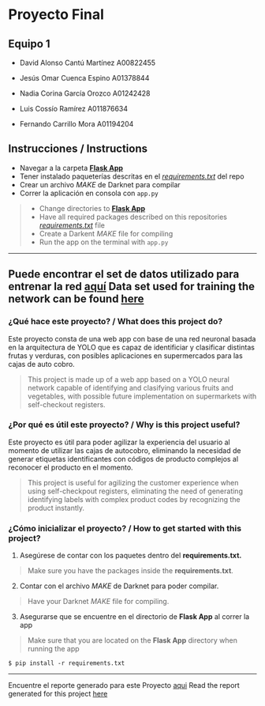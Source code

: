 # Proyecto Final
## Equipo 1
- David Alonso Cantú Martínez   A00822455

- Jesús Omar Cuenca Espino      A01378844

- Nadia Corina García Orozco    A01242428

- Luis Cossío Ramírez           A011876634

- Fernando Carrillo Mora        A01194204

## Instrucciones / Instructions

- Navegar a la carpeta [**Flask App**](https://github.com/ncgo/VisionPorComputadora/tree/main/ProyectoFinal/FlaskApp)
- Tener instalado paqueterías descritas en el [*requirements.txt*](https://github.com/ncgo/VisionPorComputadora/blob/main/ProyectoFinal/FlaskApp/requirements.txt) del repo
- Crear un archivo *MAKE* de Darknet para compilar
- Correr la aplicación en consola con `app.py`

> - Change directories to [**Flask App**](https://github.com/ncgo/VisionPorComputadora/tree/main/ProyectoFinal/FlaskApp)
> - Have all required packages described on this repositories [*requirements.txt*](https://github.com/ncgo/VisionPorComputadora/blob/main/ProyectoFinal/FlaskApp/requirements.txt) file
> - Create a Darkent *MAKE* file for compiling
> - Run the app on the terminal with `app.py`

---
Puede encontrar el set de datos utilizado para entrenar la red [aquí](https://drive.google.com/drive/folders/15XuMaFoyTP4dRGlRQTD3rUKZoZ8_qTcQ)
Data set used for training the network can be found [here](https://drive.google.com/drive/folders/15XuMaFoyTP4dRGlRQTD3rUKZoZ8_qTcQ)
---

### ¿Qué hace este proyecto? / What does this project do?
Este proyecto consta de una web app con base de una red neuronal basada en la arquitectura de YOLO que es capaz de identificiar y clasificar distintas frutas y verduras, con posibles aplicaciones en supermercados para las cajas de auto cobro.
> This project is made up of a web app based on a YOLO neural network capable of identifying and clasifying various fruits and vegetables, with possible future implementation on supermarkets with self-checkout registers.

### ¿Por qué es útil este proyecto? / Why is this project useful?
Este proyecto es útil para poder agilizar la experiencia del usuario al momento de utilizar las cajas de autocobro, eliminando la necesidad de generar etiquetas identificantes con códigos de producto complejos al reconocer el producto en el momento.
> This project is useful for agilizing the customer experience when using self-checkpout registers, eliminating the need of generating identifying labels with complex product codes by recognizing the product instantly.

### ¿Cómo inicializar el proyecto? / How to get started with this project?
1. Asegúrese de contar con los paquetes dentro del **requirements.txt.** 
> Make sure you have the packages inside the **requirements.txt**.

2. Contar con el archivo *MAKE* de Darknet para poder compilar. 
> Have your Darknet *MAKE* file for compiling.

3. Asegurarse que se encuentre en el directorio de **Flask App** al correr la app
> Make sure that you are located on the **Flask App** directory when running the app

`$ pip install -r requirements.txt`

---

Encuentre el reporte generado para este Proyecto [aqui](https://docs.google.com/document/d/17AOtoYrJjgAKILf2YpfrkVe_jM9DTaGtF2OwQtuIIpY/edit?usp=sharing)
Read the report generated for this project [here](https://docs.google.com/document/d/17AOtoYrJjgAKILf2YpfrkVe_jM9DTaGtF2OwQtuIIpY/edit?usp=sharing)


